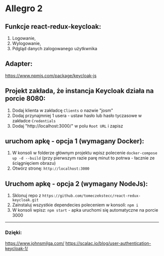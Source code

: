 # Allegro 2

## Funkcje react-redux-keycloak:

1. Logowanie,
2. Wylogowanie,
3. Pdgląd danych zalogowanego użytkwnika

## Adapter:

https://www.npmjs.com/package/keycloak-js

## Projekt zakłada, że instancja Keycloak działa na porcie 8080:

1. Dodaj klienta w zakładcę `Clients` o nazwie "josm"
2. Dodaj przynajmniej 1 usera - ustaw hasło lub hasło tyczasowe w zakładce `Credentials`
3. Dodaj "http://localhost:3000/" w polu `Root URL` i zapisz

## uruchom apkę - opcja 1 (wymagany Docker):

1. W konsoli w folderze głównym projektu wpisz polecenie `docker-compose up -d --build` (przy pierwszym razie parę minut to potrwa -  łacznie ze ściągnięciem obrazu)
2. Otwórz stronę: `http://localhost:3000`

## Uruchom apkę - opcja 2 (wymagany NodeJs):

1. Sklonuj repo z `https://github.com/tomeczekstecc/react-redux-keycloak.git`
2. Zainstaluj wszystkie dependecies poleceniem w konsoli: `npm i`
3. W konsoli wpisz: `npm start` - apka uruchomi się automatyczne na porcie 3000

---

### Dzięki:

https://www.johnsmilga.com/
https://scalac.io/blog/user-authentication-keycloak-1/
